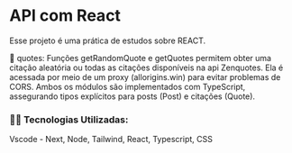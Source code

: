 # API com React
Esse projeto é uma prática de estudos sobre REACT.

🔹 quotes: Funções getRandomQuote e getQuotes permitem obter uma citação aleatória ou todas as citações disponíveis na api Zenquotes. Ela é acessada por meio de um proxy (allorigins.win) para evitar problemas de CORS.
Ambos os módulos são implementados com TypeScript, assegurando tipos explícitos para posts (Post) e citações (Quote).


### 👨‍💻️ Tecnologias Utilizadas:
Vscode - Next, Node, Tailwind, React, Typescript, CSS
